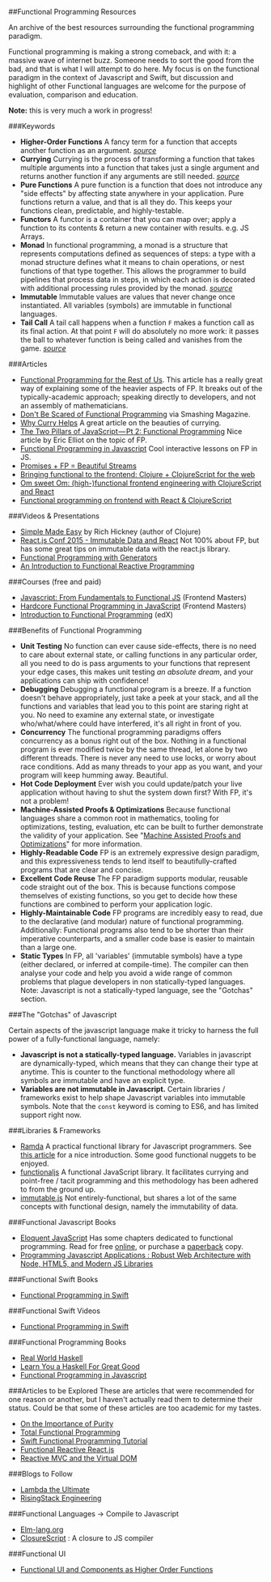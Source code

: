 ##Functional Programming Resources

An archive of the best resources surrounding the functional programming paradigm.

Functional programming is making a strong comeback, and with it: a massive wave of internet buzz. Someone needs to sort the good from the bad, and that is what I will attempt to do here.
My focus is on the functional paradigm in the context of Javascript and Swift, but discussion and highlight of other Functional languages are welcome for the purpose of evaluation, comparison and education.

**Note:** this is very much a work in progress!

###Keywords

- **Higher-Order Functions** A fancy term for a function that accepts another function as an argument. *[source](http://www.quora.com/What-is-a-simple-explanation-of-higher-order-functions-and-callbacks-in-JavaScript)*
- **Currying** Currying is the process of transforming a function that takes multiple arguments into a function that takes just a single argument and returns another function if any arguments are still needed. *[source](http://tech.pro/tutorial/2011/functional-javascript-part-4-function-currying)*
- **Pure Functions** A pure function is a function that does not introduce any "side effects" by affecting state anywhere in your application. Pure functions return a value, and that is all they do. This keeps your functions clean, predictable, and highly-testable.
- **Functors** A functor is a container that you can map over; apply a function to its contents & return a new container with results. e.g. JS Arrays.
- **Monad** In functional programming, a monad is a structure that represents computations defined as sequences of steps: a type with a monad structure defines what it means to chain operations, or nest functions of that type together. This allows the programmer to build pipelines that process data in steps, in which each action is decorated with additional processing rules provided by the monad. *[source](http://en.wikipedia.org/wiki/Monad_%28functional_programming%29)*
- **Immutable** Immutable values are values that never change once instantiated. All variables (symbols) are immutable in functional languages.
- **Tail Call** A tail call happens when a function `F` makes a function call as its final action. At that point `F` will do absolutely no more work: it passes the ball to whatever function is being called and vanishes from the game. *[source](http://duartes.org/gustavo/blog/post/tail-calls-optimization-es6/)*

###Articles

- [Functional Programming for the Rest of Us](http://www.defmacro.org/ramblings/fp.html). This article has a really great way of explaining some of the heavier aspects of FP. It breaks out of the typically-academic approach; speaking directly to developers, and not an assembly of mathematicians.
- [Don't Be Scared of Functional Programming](http://www.smashingmagazine.com/2014/07/02/dont-be-scared-of-functional-programming/) via Smashing Magazine.
- [Why Curry Helps](http://hughfdjackson.com/javascript/why-curry-helps/) A great article on the beauties of currying.
- [The Two Pillars of JavaScript — Pt 2: Functional Programming](https://medium.com/javascript-scene/the-two-pillars-of-javascript-pt-2-functional-programming-a63aa53a41a4) Nice article by Eric Elliot on the topic of FP.
- [Functional Programming in Javascript](http://jhusain.github.io/learnrx/) Cool interactive lessons on FP in JS.
- [Promises + FP = Beautiful Streams ](http://tech.pro/blog/6888/promises--fp--beautiful-streams)
- [Bringing functional to the frontend: Clojure + ClojureScript for the web](http://blog.getprismatic.com/bringing-functional-to-the-frontend-clojure-clojurescript-for-the-web/)
- [Om sweet Om: (high-)functional frontend engineering with ClojureScript and React](http://blog.getprismatic.com/om-sweet-om-high-functional-frontend-engineering-with-clojurescript-and-react/)
- [Functional programming on frontend with React & ClojureScript](http://blog.scalac.io/2015/04/02/clojurescript-reactjs-reagent.html)

###Videos & Presentations

- [Simple Made Easy](http://www.infoq.com/presentations/Simple-Made-Easy) by Rich Hickney (author of Clojure)
- [React.js Conf 2015 - Immutable Data and React](https://www.youtube.com/watch?v=I7IdS-PbEgI) Not 100% about FP, but has some great tips on immutable data with the react.js library.
- [Functional Programming with Generators](https://www.youtube.com/watch?v=B2ASp0jb6FY)
- [An Introduction to Functional Reactive Programming](https://www.youtube.com/watch?v=ZOCCzDNsAtI)

###Courses (free and paid)

- [Javascript: From Fundamentals to Functional JS](https://frontendmasters.com/courses/js-fundamentals-to-functional/) (Frontend Masters)
- [Hardcore Functional Programming in JavaScript](https://frontendmasters.com/courses/functional-javascript/) (Frontend Masters)
- [Introduction to Functional Programming](https://www.edx.org/course/introduction-functional-programming-delftx-fp101x#.VQaxMmTkcme) (edX)

###Benefits of Functional Programming

- **Unit Testing** No function can ever cause side-effects, there is no need to care about external state, or calling functions in any particular order, all you need to do is pass arguments to your functions that represent your edge cases, this makes unit testing *an absolute dream*, and your applications can ship with confidence!
- **Debugging** Debugging a functional program is a breeze. If a function doesn't behave appropriately, just take a peek at your stack, and all the functions and variables that lead you to this point are staring right at you. No need to examine any external state, or investigate who/what/where could have interfered, it's all right in front of you.
- **Concurrency** The functional programming paradigms offers concurrency as a bonus right out of the box. Nothing in a functional program is ever modified twice by the same thread, let alone by two different threads. There is never any need to use locks, or worry about race conditions. Add as many threads to your app as you want, and your program will keep humming away. Beautiful.
- **Hot Code Deployment** Ever wish you could update/patch your live application without having to shut the system down first? With FP, it's not a problem!
- **Machine-Assisted Proofs & Optimizations** Because functional languages share a common root in mathematics, tooling for optimizations, testing, evaluation, etc can be built to further demonstrate the validity of your application. See "[Machine Assisted Proofs and Optimizations](http://www.defmacro.org/ramblings/fp.html)" for more information.
- **Highly-Readable Code** FP is an extremely expressive design paradigm, and this expressiveness tends to lend itself to beautifully-crafted programs that are clear and concise.
- **Excellent Code Reuse** The FP paradigm supports modular, reusable code straight out of the box. This is because functions compose themselves of existing functions, so you get to decide how these functions are combined to perform your application logic.
- **Highly-Maintainable Code** FP programs are incredibly easy to read, due to the declarative (and modular) nature of functional programming. Additionally: Functional programs also tend to be shorter than their imperative counterparts, and a smaller code base is easier to maintain than a large one.
- **Static Types** In FP, all 'variables' (immutable symbols) have a type (either declared, or inferred at compile-time). The compiler can then analyse your code and help you avoid a wide range of common problems that plague developers in non statically-typed languages. Note: Javascript is not a statically-typed language, see the "Gotchas" section.

###The "Gotchas" of Javascript

Certain aspects of the javascript language make it tricky to harness the full power of a fully-functional language, namely:

- **Javascript is not a statically-typed language.** Variables in javascript are dynamically-typed, which means that they can change their type at anytime. This is counter to the functional methodology where all symbols are immutable and have an explicit type.
- **Variables are not immutable in Javascript.** Certain libraries / frameworks exist to help shape Javascript variables into immutable symbols. Note that the `const` keyword is coming to ES6, and has limited support right now.

###Libraries & Frameworks

- [Ramda](http://ramdajs.com/) A practical functional library for Javascript programmers. See [this article](http://developer.telerik.com/featured/practical-functional-javascript-ramda/) for a nice introduction. Some good functional nuggets to be enjoyed.
- [functionaljs](http://functionaljs.com/) A functional JavaScript library. It facilitates currying and point-free / tacit programming and this methodology has been adhered to from the ground up.
- [immutable.js](https://github.com/facebook/immutable-js) Not entirely-functional, but shares a lot of the same concepts with functional design, namely the immutability of data.

###Functional Javascript Books

- [Eloquent JavaScript](http://eloquentjavascript.net/) Has some chapters dedicated to functional programming. Read for free [online](http://eloquentjavascript.net/), or purchase a [paperback](http://www.amazon.com/gp/product/1593275846/ref=as_li_qf_sp_asin_il_tl?ie=UTF8&camp=1789&creative=9325&creativeASIN=1593275846&linkCode=as2&tag=marijhaver-20&linkId=VPXXXSRYC5COG5R5) copy.
- [Programming Javascript Applications : Robust Web Architecture with Node, HTML5, and Modern JS Libraries](http://www.amazon.com/Programming-JavaScript-Applications-Architecture-Libraries/dp/1491950293/ref=sr_1_1?s=books&ie=UTF8&qid=1426178193&sr=1-1&keywords=Eric+Elliot)

###Functional Swift Books

- [Functional Programming in Swift](http://www.objc.io/books/)

###Functional Swift Videos

- [Functional Programming in Swift](https://realm.io/news/functional-programming-swift-chris-eidhof/)

###Functional Programming Books

- [Real World Haskell](http://book.realworldhaskell.org/)
- [Learn You a Haskell For Great Good](http://learnyouahaskell.com/)
- [Functional Programming in Javascript](http://www.amazon.com/Functional-Programming-JavaScript-Dan-Mantyla/dp/1784398225/ref=pd_sim_sbs_14_2?ie=UTF8&refRID=0VWN3N2HTT3XT9VPZFSB)

###Articles to be Explored
These are articles that were recommended for one reason or another, but I haven't actually read them to determine their status. Could be that some of these articles are too academic for my tastes.

- [On the Importance of Purity](http://higherlogics.blogspot.pt/2007/10/on-importance-of-purity.html)
- [Total Functional Programming](http://www.eis.mdx.ac.uk/staffpages/dat/sblp1.pdf)
- [Swift Functional Programming Tutorial](http://www.raywenderlich.com/82599/swift-functional-programming-tutorial)
- [Functional Reactive React.js](https://medium.com/@garychambers108/functional-reactive-react-js-b04a8d97a540)
- [Reactive MVC and the Virtual DOM](http://futurice.com/blog/reactive-mvc-and-the-virtual-dom)


###Blogs to Follow
- [Lambda the Ultimate](http://lambda-the-ultimate.org/)
- [RisingStack Engineering](http://blog.risingstack.com/)

###Functional Languages -> Compile to Javascript

- [Elm-lang.org](http://elm-lang.org/)
- [ClosureScript](https://github.com/clojure/clojurescript) : A closure to JS compiler

###Functional UI

- [Functional UI and Components as Higher Order Functions](http://blog.risingstack.com/functional-ui-and-components-as-higher-order-functions/)

